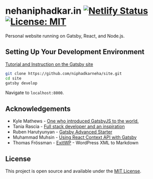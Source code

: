 # nehaniphadkar.in [![Netlify Status](https://api.netlify.com/api/v1/badges/c9c98465-1f52-4a58-bde2-9ed838bf4c28/deploy-status)](https://app.netlify.com/sites/nehaniphadkar/deploys) [![License: MIT](https://img.shields.io/badge/License-MIT-blue.svg)](https://opensource.org/licenses/MIT)

Personal website running on Gatsby, React, and Node.js.

## Setting Up Your Development Environment
[Tutorial and Instruction on the Gatsby site](https://www.gatsbyjs.org/tutorial/part-zero/)


```bash
git clone https://github.com/niphadkarneha/site.git
cd site
gatsby develop
```

Navigate to `localhost:8000`.


## Acknowledgements

- Kyle Mathews - [One who introduced GatsbyJS to the world.](https://www.bricolage.io/blog/)
- Tania Rascia - [Full stack developer and an inspiration](https://www.taniarascia.com/)
- Ruben Harutyunyan - [Gatsby Advanced Starter](https://github.com/vagr9k/gatsby-advanced-starter/)
- Muhammad Muhsin - [Using React Context API with Gatsby](https://www.gatsbyjs.org/blog/2019-01-31-using-react-context-api-with-gatsby/)
- Thomas Frössman - [ExitWP](https://github.com/thomasf/exitwp) - WordPress XML to Markdown

## License

This project is open source and available under the [MIT License](LICENSE).
